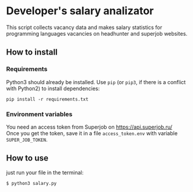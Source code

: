 # Developer's salary analizator

This script collects  vacancy data and makes salary statistics for programming languages vacancies on headhunter and superjob websites.

## How to install

### Requirements 

Python3 should already be installed. 
Use `pip` (or `pip3`, if there is a conflict with Python2) to install dependencies:
```
pip install -r requirements.txt
```

### Environment variables

You need an access token from Superjob on https://api.superjob.ru/  
Once you get the token, save it in a file `access_token.env` with variable `SUPER_JOB_TOKEN`.

## How to use

just run your file in the terminal:  
```
$ python3 salary.py
```

